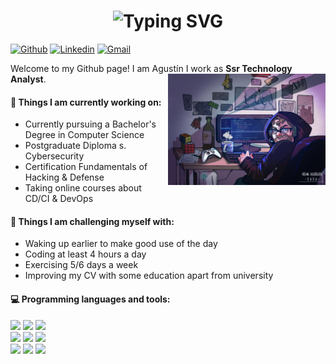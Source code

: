 <h1 align="center">
  <img src="https://readme-typing-svg.herokuapp.com?font=Fira+Code&size=25&pause=1000&color=2E5CF7&width=950&height=50&lines=Hi%2C+i'm+Agustin+Serra+Rivero+" alt="Typing SVG" />
</h1>

[![Github](https://img.shields.io/badge/-Github-000?style=flat&logo=Github&logoColor=white)](https://github.com/agustin004)
[![Linkedin](https://img.shields.io/badge/-LinkedIn-blue?style=flat&logo=Linkedin&logoColor=white)](https://www.linkedin.com/in/agustín-serra-rivero)
[![Gmail](https://img.shields.io/badge/-Gmail-c14438?style=flat&logo=Gmail&logoColor=white)](mailto:agustin.serra.rivero@gmail.com)

<p>Welcome to my Github page! I am Agustín I work as <strong>Ssr Technology Analyst</strong>.  

<img align="right" alt="img" src="https://github.com/FernandoRoldan93/FernandoRoldan93/blob/master/cover_image.jpg" width="50%" height="auto" />


#### 🌱 Things I am currently working on: 
- Currently pursuing a Bachelor's Degree in Computer Science
- Postgraduate Diploma s. Cybersecurity
- Certification Fundamentals of Hacking & Defense
- Taking online courses about CD/CI & DevOps 

#### :muscle: Things I am challenging myself with:
- Waking up earlier to make good use of the day
- Coding at least 4 hours a day
- Exercising 5/6 days a week
- Improving my CV with some education apart from university

#### :computer: Programming languages and tools: 
<p>
	

<code><img width="10%" src="https://www.vectorlogo.zone/logos/javascript/javascript-ar21.svg"></code>
<code><img width="10%" src="https://www.vectorlogo.zone/logos/python/python-ar21.svg"></code>
<code><img width="10%" src="https://www.vectorlogo.zone/logos/w3_html5/w3_html5-ar21.svg"></code>
<br />
<code><img width="10%" src="https://www.vectorlogo.zone/logos/w3_css/w3_css-ar21.svg"></code>
<code><img width="10%" src="https://www.cypress.io/static/8fb8a1db3cdc0b289fad927694ecb415/cypress-io-logo-social-share.png"></code>
<code><img width="10%" src="https://www.vectorlogo.zone/logos/git-scm/git-scm-ar21.svg"></code>
<br />
<code><img width="10%" src="https://www.vectorlogo.zone/logos/jenkins/jenkins-ar21.svg"></code>
<code><img width="10%" src="https://www.vectorlogo.zone/logos/docker/docker-ar21.svg"></code>
<code><img width="10%" src="https://www.vectorlogo.zone/logos/getpostman/getpostman-ar21.svg"></code>
</p>
